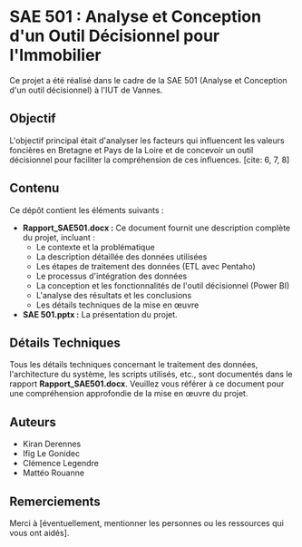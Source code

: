 # SAE 501 : Analyse et Conception d'un Outil Décisionnel pour l'Immobilier

Ce projet a été réalisé dans le cadre de la SAE 501 (Analyse et Conception d'un outil décisionnel) à l'IUT de Vannes.

## Objectif

L'objectif principal était d'analyser les facteurs qui influencent les valeurs foncières en Bretagne et Pays de la Loire et de concevoir un outil décisionnel pour faciliter la compréhension de ces influences. [cite: 6, 7, 8]

## Contenu

Ce dépôt contient les éléments suivants :

* **Rapport_SAE501.docx :** Ce document fournit une description complète du projet, incluant :
    * Le contexte et la problématique
    * La description détaillée des données utilisées
    * Les étapes de traitement des données (ETL avec Pentaho)
    * Le processus d'intégration des données
    * La conception et les fonctionnalités de l'outil décisionnel (Power BI)
    * L'analyse des résultats et les conclusions
    * Les détails techniques de la mise en œuvre
* **SAE 501.pptx :** La présentation du projet.

## Détails Techniques

Tous les détails techniques concernant le traitement des données, l'architecture du système, les scripts utilisés, etc., sont documentés dans le rapport **Rapport_SAE501.docx**. Veuillez vous référer à ce document pour une compréhension approfondie de la mise en œuvre du projet.

## Auteurs

* Kiran Derennes
* Ifig Le Gonidec
* Clémence Legendre
* Mattéo Rouanne

## Remerciements

Merci à [éventuellement, mentionner les personnes ou les ressources qui vous ont aidés].

